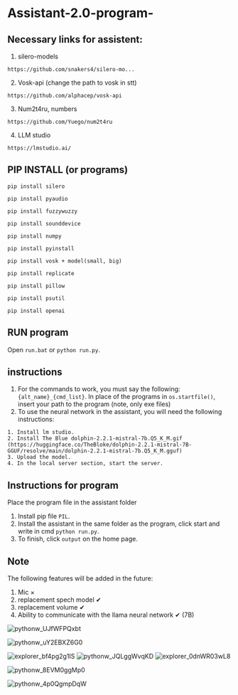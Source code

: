 # Assistant-2.0-program-

## Necessary links for assistent:

1. silero-models
```
https://github.com/snakers4/silero-mo...
```

2. Vosk-api (change the path to vosk in stt)
```
https://github.com/alphacep/vosk-api
```

3. Num2t4ru, numbers
```
https://github.com/Yuego/num2t4ru
```
4. LLM studio
```
https://lmstudio.ai/
```

## PIP INSTALL (or programs)

```
pip install silero
```

```
pip install pyaudio
```

```
pip install fuzzywuzzy
```

```
pip install sounddevice 
```

```
pip install numpy
```

```
pip install pyinstall
```

```
pip install vosk + model(smаll, big)
```

```
pip install replicate
```

```
pip install pillow
```

```
pip install psutil
```

```
pip install openai
```

## RUN program
Open `run.bat` or `python run.py`.

## instructions
1. For the commands to work, you must say the following: `{alt_name}_{cmd_list}`. In place of the programs in `os.startfile()`, insert your path to the program (note, only exe files)
2. To use the neural network in the assistant, you will need the following instructions:
```
1. Install lm studio.
2. Install The Blue dolphin-2.2.1-mistral-7b.Q5_K_M.gif (https://huggingface.co/TheBloke/dolphin-2.2.1-mistral-7B-GGUF/resolve/main/dolphin-2.2.1-mistral-7b.Q5_K_M.gguf)
3. Upload the model.
4. In the local server section, start the server.
```

## Instructions for program 
Place the program file in the assistant folder
1. Install pip file `PIL`.
2. Install the assistant in the same folder as the program, click start and write in cmd `python run.py`.
3. To finish, click `output` on the home page.

## Note
The following features will be added in the future:

1. Mic ×
2. replacement spech model ✔ 
3. replacement volume ✔ 
4. Ability to communicate with the llama neural network ✔ (7B)

![pythonw_UJfWFPQxbt](https://github.com/PandaBTBs/Assistant-2.0-program-/assets/118614536/6c4ed9e5-a1bc-4aa2-aae0-0c4dc2beb6ac)

![pythonw_uY2EBXZ6G0](https://github.com/PandaBTBs/Assistant-2.0-program-/assets/118614536/00f5c8e3-63f9-4872-a9d0-e87836d74b06)

![explorer_bf4pg2g1IS](https://github.com/PandaBTBs/Assistant-2.0-program-/assets/118614536/7a168455-d514-436c-bcfe-b7dc6a7d6d33)
![pythonw_JQLggWvqKD](https://github.com/PandaBTBs/Assistant-2.0-program-/assets/118614536/0aede6c8-15e0-4aaa-b140-b5ecc351aab9)
![explorer_0dnWR03wL8](https://github.com/PandaBTBs/Assistant-2.0-program-/assets/118614536/06fbf9d1-259f-4eda-b57d-bb8d6679bb7e)

![pythonw_8EVM0ggMp0](https://github.com/PandaBTBs/Assistant-2.0-program-/assets/118614536/8daba5e0-47b7-4960-b027-7458c834718e)

![pythonw_4p0QgmpDqW](https://github.com/PandaBTBs/Assistant-2.0-program-/assets/118614536/263404a9-ce51-4358-b202-5c87a3d423d4)
